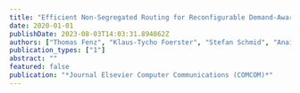 ```yaml
---
title: "Efficient Non-Segregated Routing for Reconfigurable Demand-Aware Networks"
date: 2020-01-01
publishDate: 2023-08-03T14:03:31.894862Z
authors: ["Thomas Fenz", "Klaus-Tycho Foerster", "Stefan Schmid", "Anais Villedieu"]
publication_types: ["1"]
abstract: ""
featured: false
publication: "*Journal Elsevier Computer Communications (COMCOM)*"
---
```


